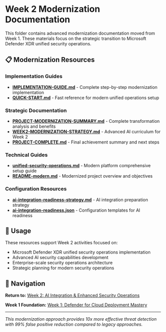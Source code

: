 # Week 2 Modernization Documentation

This folder contains advanced modernization documentation moved from Week 1. These materials focus on the strategic transition to Microsoft Defender XDR unified security operations.

## 📋 Modernization Resources

### **Implementation Guides**
- **[IMPLEMENTATION-GUIDE.md](./IMPLEMENTATION-GUIDE.md)** - Complete step-by-step modernization implementation
- **[QUICK-START.md](./QUICK-START.md)** - Fast reference for modern unified operations setup

### **Strategic Documentation**
- **[PROJECT-MODERNIZATION-SUMMARY.md](./PROJECT-MODERNIZATION-SUMMARY.md)** - Complete transformation analysis and benefits
- **[WEEK2-MODERNIZATION-STRATEGY.md](./WEEK2-MODERNIZATION-STRATEGY.md)** - Advanced AI curriculum for Week 2
- **[PROJECT-COMPLETE.md](./PROJECT-COMPLETE.md)** - Final achievement summary and next steps

### **Technical Guides**
- **[unified-security-operations.md](./unified-security-operations.md)** - Modern platform comprehensive setup guide
- **[README-modern.md](./README-modern.md)** - Modernized project overview and objectives

### **Configuration Resources**
- **[ai-integration-readiness-strategy.md](./ai-integration-readiness-strategy.md)** - AI integration preparation strategy
- **[ai-integration-readiness.json](./ai-integration-readiness.json)** - Configuration templates for AI readiness

## 🎯 Usage

These resources support Week 2 activities focused on:

- Microsoft Defender XDR unified security operations implementation
- Advanced AI security capabilities development
- Enterprise-scale security operations architecture
- Strategic planning for modern security operations

## 🔗 Navigation

**Return to:** [Week 2: AI Integration & Enhanced Security Operations](../README.md)

**Week 1 Foundation:** [Week 1: Defender for Cloud Deployment Mastery](../../01%20-%20Defender%20for%20Cloud%20Deployment%20Mastery/README.md)

---

*This modernization approach provides 10x more effective threat detection with 99% false positive reduction compared to legacy approaches.*

